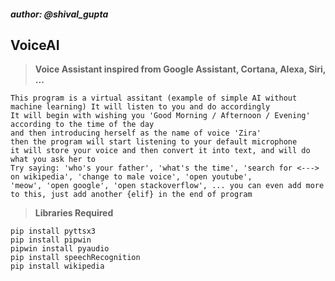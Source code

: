 ##### author: @shival_gupta
## VoiceAI
> **Voice Assistant inspired from Google Assistant, Cortana, Alexa, Siri, ...**
```
This program is a virtual assitant (example of simple AI without machine learning) It will listen to you and do accordingly
It will begin with wishing you 'Good Morning / Afternoon / Evening' according to the time of the day
and then introducing herself as the name of voice 'Zira' 
then the program will start listening to your default microphone 
it will store your voice and then convert it into text, and will do what you ask her to 
Try saying: 'who's your father', 'what's the time', 'search for <---> on wikipedia', 'change to male voice', 'open youtube', 
'meow', 'open google', 'open stackoverflow', ... you can even add more to this, just add another {elif} in the end of program
```
> **Libraries Required**
```
pip install pyttsx3
pip install pipwin
pipwin install pyaudio
pip install speechRecognition
pip install wikipedia
```

